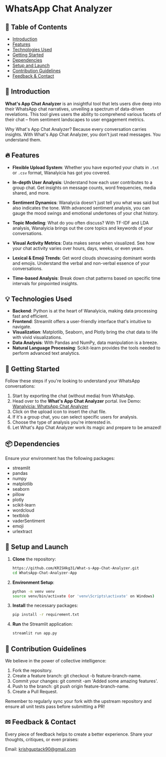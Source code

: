 # WhatsApp Chat Analyzer


## 📜 Table of Contents

- [Introduction](#-introduction)
- [Features](#-features)
- [Technologies Used](#-technologies-used)
- [Getting Started](#-getting-started)
- [Dependencies](#-dependencies)
- [Setup and Launch](#-setup-and-launch)
- [Contribution Guidelines](#-contribution-guidelines)
- [Feedback & Contact](#-feedback--contact)

## 🌟 Introduction

**What's App Chat Analyzer** is an insightful tool that lets users dive deep into their WhatsApp chat narratives, unveiling a spectrum of data-driven revelations. This tool gives users the ability to comprehend various facets of their chat – from sentiment landscapes to user engagement metrics.


Why What's App Chat Analyzer? Because every conversation carries insights. With What's App Chat Analyzer, you don't just read messages. You understand them.

## 🔥 Features

- **Flexible Upload System**: Whether you have exported your chats in `.txt` or `.csv` format, Wanalyicia has got you covered.
  
- **In-depth User Analysis**: Understand how each user contributes to a group chat. Get insights on message counts, word frequencies, media shared, and more.

- **Sentiment Dynamics**: Wanalycia doesn't just tell you what was said but also indicates the tone. With advanced sentiment analysis, you can gauge the mood swings and emotional undertones of your chat history.

- **Topic Modeling**: What do you often discuss? With TF-IDF and LDA analysis, Wanalyicia brings out the core topics and keywords of your conversations.

- **Visual Activity Metrics**: Data makes sense when visualized. See how your chat activity varies over hours, days, weeks, or even years.

- **Lexical & Emoji Trends**: Get word clouds showcasing dominant words and emojis. Understand the verbal and non-verbal essence of your conversations.

- **Time-based Analysis**: Break down chat patterns based on specific time intervals for pinpointed insights.

## 💡 Technologies Used

- **Backend**: Python is at the heart of Wanalyicia, making data processing fast and efficient.
- **Frontend**: Streamlit offers a user-friendly interface that's intuitive to navigate.
- **Visualization**: Matplotlib, Seaborn, and Plotly bring the chat data to life with vivid visualizations.
- **Data Analysis**: With Pandas and NumPy, data manipulation is a breeze.
- **Natural Language Processing**: Scikit-learn provides the tools needed to perform advanced text analytics.

## 🚀 Getting Started

Follow these steps if you're looking to understand your WhatsApp conversations:

1. Start by exporting the chat (without media) from WhatsApp.
2. Head over to the **What's App Chat Analyzer** portal. live Demo: [Wanalyicia: WhatsApp Chat Analyzer](https://whastapp-chat-anlyzer-lzi5.onrender.com/)
3. Click on the upload icon to insert the chat file.
4. If it's a group chat, you can select specific users for analysis.
5. Choose the type of analysis you're interested in.
6. Let What's App Chat Analyzer work its magic and prepare to be amazed!

## 📦 Dependencies

Ensure your environment has the following packages:

- streamlit
- pandas
- numpy
- matplotlib
- seaborn
- pillow
- plotly
- scikit-learn
- wordcloud
- textblob
- vaderSentiment
- emoji
- urlextract


## 💼 Setup and Launch

1. **Clone** the repository:
   ```bash
   https://github.com/KRISHkg31/What-s-App-Chat-Analyzer.git
   cd WhatsApp-Chat-Analyzer-App
2. **Environment Setup**:
   ```bash
   python -m venv venv
   source venv/bin/activate (or 'venv\Scripts\activate' on Windows)
3. **Install** the necessary packages:
   ```bash
   pip install -r requirement.txt
4. **Run** the Streamlit application:
   ```bash
   streamlit run app.py

## 🤝 Contribution Guidelines

We believe in the power of collective intelligence:

1. Fork the repository.
2. Create a feature branch: git checkout -b feature-branch-name.
3. Commit your changes: git commit -am 'Added some amazing features'.
4. Push to the branch: git push origin feature-branch-name.
5. Create a Pull Request.

Remember to regularly sync your fork with the upstream repository and ensure all unit tests pass before submitting a PR!

## ✉ Feedback & Contact
Every piece of feedback helps to create a better experience. Share your thoughts, critiques, or even praises:

Email: krishguptack90@gmail.com

